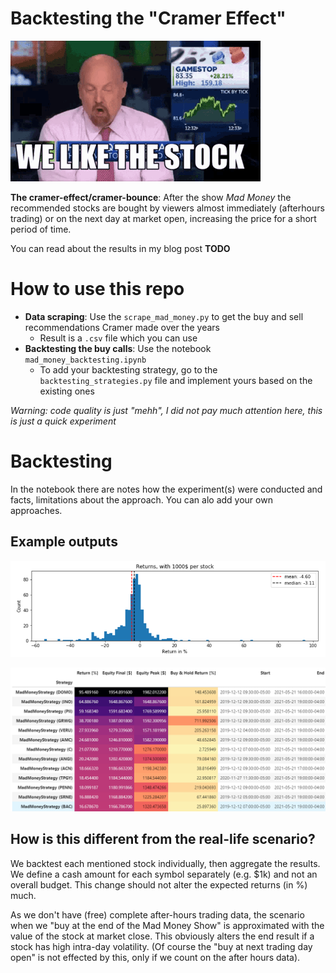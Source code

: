 # Backtesting the "Cramer Effect"

<img src="art/cramer.gif" width="400" alt="Cramer"></a>

**The cramer-effect/cramer-bounce**: After the show *Mad Money* the recommended stocks are bought by viewers almost
immediately (afterhours trading) or on the next day at market open, increasing the price for a short period of time.

You can read about the results in my blog post **TODO**

# How to use this repo

- **Data scraping**: Use the `scrape_mad_money.py` to get the buy and sell recommendations Cramer made over the years
    - Result is a `.csv` file which you can use
- **Backtesting the buy calls**: Use the notebook `mad_money_backtesting.ipynb`
    - To add your backtesting strategy, go to the `backtesting_strategies.py` file and implement yours based on the
    existing ones

*Warning: code quality is just "mehh", I did not pay much attention here, this is just a quick experiment*

# Backtesting

In the notebook there are notes how the experiment(s) were conducted and facts, limitations about the approach.
You can alo add your own approaches.

## Example outputs

<img src="art/example_returns.png" width="600" alt="example returns"></a>

<img src="art/example_stock_returns.png" width="600" alt="stock returns"></a>


## How is this different from the real-life scenario?

We backtest each mentioned stock individually, then aggregate the results.
We define a cash amount for each symbol separately (e.g. $1k) and not an overall budget.
This change should not alter the expected returns (in %) much.

As we don't have (free) complete after-hours trading data, the scenario when we "buy at the end of the Mad Money Show"
is approximated with the value of the stock at market close. This obviously alters the end result if a stock has high
intra-day volatility. (Of course the "buy at next trading day open" is not effected by this, only if we count on the
after hours data).
